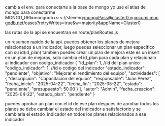 cambia el env. para conectarte a la base de mongo
yo usé el atlas de mongo para conectarme 
MONGO_URI=mongodb+srv://stevenq:mongoPass@cluster0.ygmcumi.mongodb.net/cases?retryWrites=true&w=majority&appName=Cluster0

las rutas de la api se encuentran en route/planRoutes.js

un resumen rapido de la api.
puedes obtener los planes de mejora relacionados a un indicador, luego puedes seleccionar un plan especifico con su id(id_plan)
tambien puedes crear un plan de mejora
este es un insert en un plan de mejoras, solo cambia el id_plan para cada plan y relacionalo al indicador con codigo_indicador
{
  "id_plan": 1, //id del plan unico
  "codigo_indicador": 1,  //id o codigo del indicador
  "estado_indicador": "pendiente",
  "objetivo": "Mejorar el rendimiento del equipo",
  "actividades": [
    {
      "descripcion": "Capacitación del equipo",
      "responsable": "Juan Pérez",
      "fecha_inicio": "2025-04-22",
      "fecha_fin": "2025-05-22",
      "estado": "pendiente",
      "presupuesto": 50.00
    }
  ],
  "autor": "Admin",
  "fecha_creacion": "2025-04-22",
  "estado_plan": "pendiente"
}

puedes aprobar un plan con el id de ese plan
despues de aprobar todos los planes se debe cambiar el estado del indicador a satisfactorio y se cambiaria el estado_indicador en todos los planes relacionados a ese indicador
